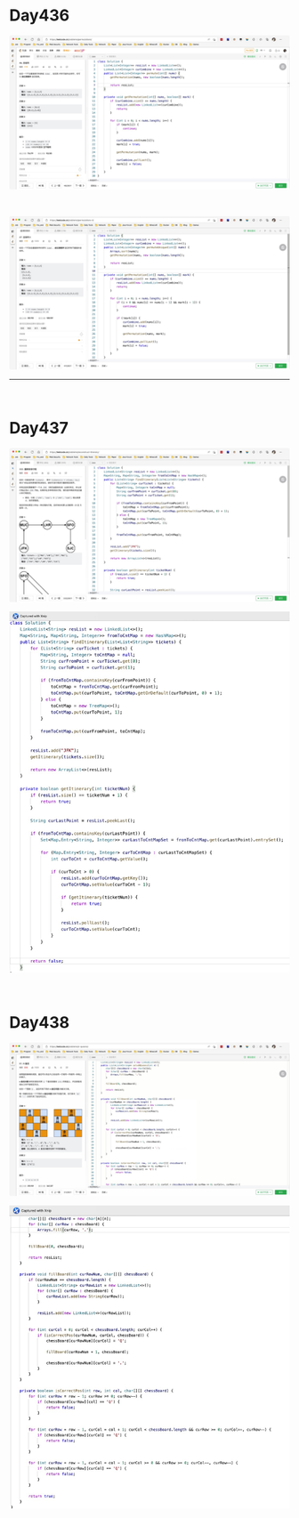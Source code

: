 # Day436

![day436-01](assets/day436-01.png)

&nbsp;

![day436-02](assets/day436-02.png)

---

&nbsp;

# Day437

![day437](assets/day437.png)

![day437-01](assets/day437-01.png)

&nbsp;

# Day438

![day438-01](assets/day438-01.png)

![day438-02](assets/day438-02.png)















